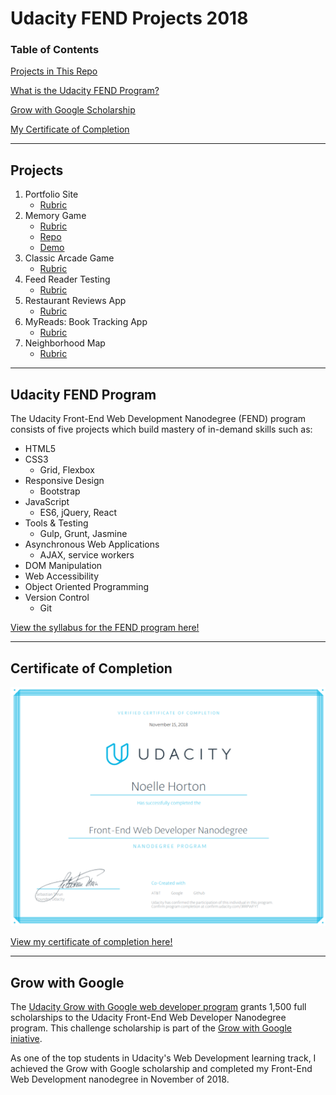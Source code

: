 # Udacity FEND Projects 2018
### Table of Contents  
[Projects in This Repo](#projects)

[What is the Udacity FEND Program?](#fend)

[Grow with Google Scholarship](#gwg)

[My Certificate of Completion](#cert)  
***
<a name="projects"/>

## Projects
  1. Portfolio Site 
     - [Rubric](https://review.udacity.com/#!/rubrics/45/view)
  2. Memory Game 
     - [Rubric](https://review.udacity.com/#!/rubrics/591/view)
     - [Repo](./memory-game)
     - [Demo](https://noellekinseydev.github.io/-Projects-2018/memory-game)
  3. Classic Arcade Game 
     - [Rubric](https://review.udacity.com/#!/rubrics/15/view)
  4. Feed Reader Testing 
     - [Rubric](https://review.udacity.com/#!/rubrics/18/view)
  5. Restaurant Reviews App 
     - [Rubric](https://review.udacity.com/#!/rubrics/1090/view)
  6. MyReads: Book Tracking App 
     - [Rubric](https://review.udacity.com/#!/rubrics/918/view)
  7. Neighborhood Map 
     - [Rubric](https://review.udacity.com/#!/rubrics/1351/view)
***

<a name="fend"/>

## Udacity FEND Program
The Udacity Front-End Web Development Nanodegree (FEND) program consists of five projects which build mastery of in-demand skills such as:
* HTML5
* CSS3
  * Grid, Flexbox
* Responsive Design
  * Bootstrap
* JavaScript
  * ES6, jQuery, React
* Tools & Testing
  * Gulp, Grunt, Jasmine
* Asynchronous Web Applications
  * AJAX, service workers
* DOM Manipulation
* Web Accessibility
* Object Oriented Programming
* Version Control
  * Git

[View the syllabus for the FEND program here!](https://www.udacity.com/course/front-end-web-developer-nanodegree--nd001 "Udacity FEND Syllabus")
***

<a name="cert"/>

## Certificate of Completion

![Noelle Horton Front-End Nanodegree](./fend-certificate.png "Noelle Horton Front-End Nanodegree")

[View my certificate of completion here!](https://confirm.udacity.com/JRRPWFYT "Noelle Horton FEND Nanodegree")
***

<a name="gwg"/>

## Grow with Google 
The [Udacity Grow with Google web developer program](https://www.udacity.com/grow-with-google "Udacity Grow with Google") grants 1,500 full scholarships to the Udacity Front-End Web Developer Nanodegree program. This challenge scholarship is part of the [Grow with Google iniative](https://grow.google/?utm_source=udacity.com&utm_medium=footer_logo&utm_campaign=udacity.com/grow-with-google "Grow with Google campaign").

As one of the top students in Udacity's Web Development learning track, I achieved the Grow with Google scholarship and completed my Front-End Web Development nanodegree in November of 2018.